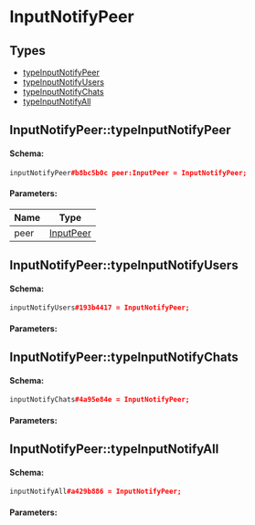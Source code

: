 # InputNotifyPeer

## Types

* [typeInputNotifyPeer](#inputnotifypeertypeinputnotifypeer)
* [typeInputNotifyUsers](#inputnotifypeertypeinputnotifyusers)
* [typeInputNotifyChats](#inputnotifypeertypeinputnotifychats)
* [typeInputNotifyAll](#inputnotifypeertypeinputnotifyall)

## InputNotifyPeer::typeInputNotifyPeer

#### Schema:

```c++
inputNotifyPeer#b8bc5b0c peer:InputPeer = InputNotifyPeer;
```

#### Parameters:

|Name|Type|
|----|----|
|peer|[InputPeer](inputpeer.md)|

## InputNotifyPeer::typeInputNotifyUsers

#### Schema:

```c++
inputNotifyUsers#193b4417 = InputNotifyPeer;
```

#### Parameters:


## InputNotifyPeer::typeInputNotifyChats

#### Schema:

```c++
inputNotifyChats#4a95e84e = InputNotifyPeer;
```

#### Parameters:


## InputNotifyPeer::typeInputNotifyAll

#### Schema:

```c++
inputNotifyAll#a429b886 = InputNotifyPeer;
```

#### Parameters:


